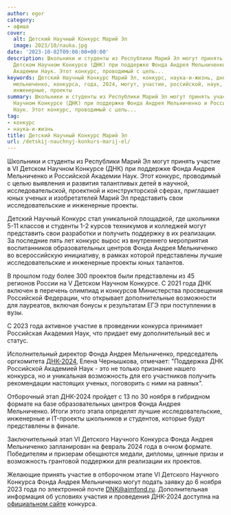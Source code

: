 ```yaml
---
author: egor
category:
- афиша
cover:
  alt: Детский Научный Конкурс Марий Эл
  image: 2023/10/nauka.jpg
date: '2023-10-02T09:00:00+00:00'
description: Школьники и студенты из Республики Марий Эл могут принять участие в VI
  Детском Научном Конкурсе (ДНК) при поддержке Фонда Андрея Мельниченко и Российской
  Академии Наук. Этот конкурс, проводимый с цель...
keywords: Детский Научный Конкурс Марий Эл, конкурс, наука-и-жизнь, днк, фонда, андрея,
  мельниченко, конкурса, года, 2024, могут, участие, российской, наук, исследовательские,
  инженерные, проекты
summary: Школьники и студенты из Республики Марий Эл могут принять участие в VI Детском
  Научном Конкурсе (ДНК) при поддержке Фонда Андрея Мельниченко и Российской Академии
  Наук. Этот конкурс, проводимый с цель...
tag:
- конкурс
- наука-и-жизнь
title: Детский Научный Конкурс Марий Эл
url: /detskij-nauchnyj-konkurs-marij-el/
---
```


Школьники и студенты из Республики Марий Эл могут принять участие в VI Детском Научном Конкурсе (ДНК) при поддержке Фонда Андрея Мельниченко и Российской Академии Наук. Этот конкурс, проводимый с целью выявления и развития талантливых детей в научной, исследовательской, проектной и конструкторской сферах, приглашает юных ученых и изобретателей Марий Эл представить свои исследовательские и инженерные проекты.

Детский Научный Конкурс стал уникальной площадкой, где школьники 5-11 классов и студенты 1-2 курсов техникумов и колледжей могут представить свои разработки и получить поддержку в их реализации. За последние пять лет конкурс вырос из внутреннего мероприятия воспитанников образовательных центров Фонда Андрея Мельниченко во всероссийскую инициативу, в рамках которой представлены лучшие исследовательские и инженерные проекты юных талантов.

В прошлом году более 300 проектов были представлены из 45 регионов России на V Детском Научном Конкурсе. С 2021 года ДНК включен в перечень олимпиад и конкурсов Министерства просвещения Российской Федерации, что открывает дополнительные возможности для лауреатов, включая бонусы к результатам ЕГЭ при поступлении в вузы.

С 2023 года активное участие в проведении конкурса принимает Российская Академия Наук, что придает ему дополнительный вес и статус.

Исполнительный директор Фонда Андрея Мельниченко, председатель оргкомитета [ДНК-2024](/rootstech-2024/), Елена Чернышкова, отмечает: "Поддержка ДНК Российской Академией Наук \- это не только признание нашего конкурса, но и уникальная возможность для его участников получить рекомендации настоящих ученых, поговорить с ними на равных".

Отборочный этап ДНК-2024 пройдет с 13 по 30 ноября в гибридном формате на базе образовательных центров Фонда Андрея Мельниченко. Итоги этого этапа определят лучшие исследовательские, инженерные и IT-проекты школьников и студентов, которые будут представлены в финале.

Заключительный этап VI Детского Научного Конкурса Фонда Андрея Мельниченко запланирован на февраль 2024 года в очном формате. Победителям и призерам обещаются медали, дипломы, ценные призы и возможность грантовой поддержки для реализации их проектов.

Желающие принять участие в отборочном этапе VI Детского Научного Конкурса Фонда Андрея Мельниченко могут подать заявку до 6 ноября 2023 года по электронной почте [DNK@aimfond.ru](mailto:DNK@aimfond.ru). Дополнительная информация об условиях участия и проведения ДНК-2024 доступна на [официальном сайте](https://dnk.aimfond.ru/) конкурса.